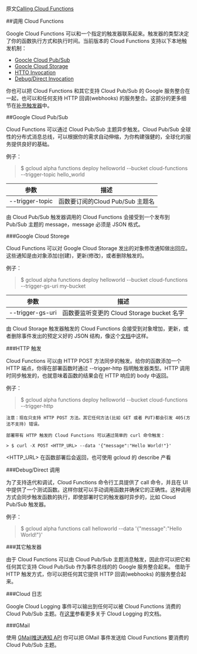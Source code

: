 原文[Calling Cloud Functions](https://cloud.google.com/functions/calling)


##调用 Cloud Functions

Google Cloud Functions 可以和一个指定的触发器联系起来。触发器的类型决定了你的函数执行方式和执行时间。当前版本的 Cloud Functions 支持以下本地触发机制：

* [Goocle Cloud Pub/Sub](https://cloud.google.com/functions/calling#google_cloud_pubsub)
* [Goocle Cloud Storage](https://cloud.google.com/functions/calling#google_cloud_storage)
* [HTTO Invocation](https://cloud.google.com/functions/calling#http_invocation)
* [Debug/Direct Invocation](https://cloud.google.com/functions/calling#debugdirect_invocation)

你也可以把 Cloud Functions 和其它支持 Cloud Pub/Sub 的 Google 服务整合在一起，也可以和任何支持 HTTP 回调(webhooks) 的服务整合。这部分的更多细节在[补充触发器](https://cloud.google.com/functions/calling#other)中。

##Google Cloud Pub/Sub

Cloud Functions 可以通过 Cloud Pub/Sub 主题异步触发。Cloud Pub/Sub 全球性的分布式消息总线，可以根据你的需求自动伸缩，为你构建强健的，全球化的服务提供良好的基础。

例子：

> $ gcloud alpha functions deploy helloworld --bucket cloud-functions --trigger-topic hello_world

参数|描述
----|----
--trigger-topic|函数要订阅的Cloud Pub/Sub 主题名

由 Cloud Pub/Sub 触发器调用的 Cloud Functions 会接受到一个发布到 Pub/Sub 主题的 message，message
 必须是 JSON 格式。

###Google Cloud Storege

Cloud Functions 可以对 Google Cloud Storage 发出的对象修改通知做出回应。这些通知是由对象添加(创建)，更新(修改)，或者删除触发的。

例子：

> $ gcloud alpha functions deploy helloworld --bucket cloud-functions --trigger-gs-uri my-bucket

参数|描述
----|----
--trigger-gs-uri| 函数要监听变更的 Cloud Storage bucket 名字

由 Cloud Storage 触发器触发的 Cloud Functions 会接受到对象增加，更新，或者删除事件发出的预定义好的 JSON 结构，像这个[文档](https://cloud.google.com/storage/docs/object-change-notification#_Type_AddUpdateDel)中这样。

###HTTP 触发

Cloud Functions 可以由 HTTP POST 方法同步的触发。给你的函数添加一个 HTTP 端点，你得在部署函数时通过 --trigger-http 指明触发器类型。HTTP 调用时同步触发的，也就意味着函数的结果会在 HTTP 响应的 body 中返回。

例子：

> $ gcloud alpha functions deploy helloworld --bucket cloud-functions --trigger-http

```
注意：现在只支持 HTTP POST 方法。其它任何方法(比如 GET 或者 PUT)都会引发 405(方法不支持) 错误。

部署带有 HTTP 触发的 Cloud Functions 可以通过简单的 curl 命令触发：

> $ curl -X POST <HTTP_URL> --data '{"message":"Hello World!"}'
```

<HTTP_URL> 在函数部署后会返回，也可使用 gcloud 的 describe 产看

###Debug/Direct 调用

为了支持迭代和调试，Cloud Functions  命令行工具提供了 call 命令，并且在 UI 中提供了一个测试函数。这样你就可以手动调用函数并确保它的正确性。这种调用方式会同步触发函数的执行，即使部署时它的触发器时异步的，比如 Cloud Pub/Sub 触发器。

例子：

> $ gcloud alpha functions call helloworld --data '{"message":"Hello World!"}'


###其它触发器 

由于 Cloud Functions 可以由 Cloud Pub/Sub 主题消息触发，因此你可以把它和任何其它支持 Cloud Pub/Sub 作为事件总线的的 Google 服务整合起来。 借助于 HTTP 触发方式，你可以把任何其它提供 HTTP 回调(webhooks) 的服务整合起来。

###Cloud 日志

Google Cloud Logging 事件可以输出到任何可以被 Cloud Functions 消费的 Cloud Pub/Sub 主题。在[这里](https://cloud.google.com/logging/docs/export/configure_export)参看更多关于 Cloud Logging 的文档。

###GMail

使用 [GMail推送通知 API](https://developers.google.com/gmail/api/guides/push) 你可以把 GMail 事件发送给 Cloud Functions 要消费的 Cloud Pub/Sub 主题。
